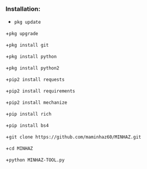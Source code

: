 ### Installation:
+ ```pkg update```

+```pkg upgrade```

+```pkg install git```

+```pkg install python```

+```pkg install python2```

+```pip2 install requests```

+```pip2 install requirements```

+```pip2 install mechanize```

+```pip install rich```

+```pip install bs4```

+```git clone https://github.com/maminhaz60/MINHAZ.git```

+```cd MINHAZ```

+```python MINHAZ-TOOL.py```
